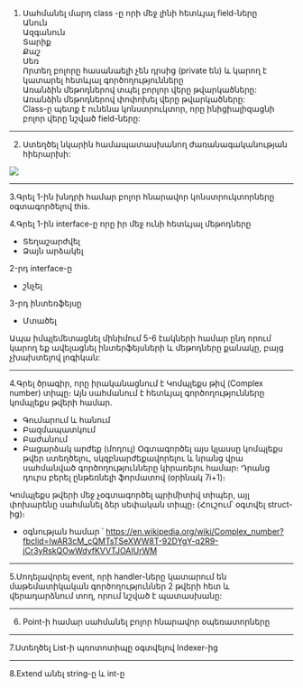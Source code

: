 1. Սահմանել մարդ class -ը որի մեջ լինի հետևյալ field-ները <br>
Անուն <br>
Ազգանուն<br>
Տարիք <br>
Քաշ<br>
Սեռ<br>
Որտեղ բոլորը հասանաելի չեն դրսից (private են) և կարող է կատարել հետևյալ գործողությունները <br>
Առանձին մեթոդներով տպել բորլոր վերը թվարկածները:<br>
Առանձին մեթոդներով փոփոխել վերը թվարկածները:<br>
Class-ը պետք է ունենա կոնստրուկտոր, որը ինիցիալիզացնի բոլոր վերը նշված field-ները:<br>


------------------------------

2. Ստեղծել նկարին համապատասխանող ժառանագականության հիերարխի:

<img src='https://img-16.ccm2.net/NJ7Yzk1EwaYvT0H_otvLTZh5BK4=/506e368f623744669396580451bd6587/ccm-encyclopedia/poo-images-animaux.gif'>


-------------------------------

3.Գրել 1-ին խնդրի համար բոլոր հնարավոր կոնստրուկտորները օգտագործելով this. 

4.Գրել 1-ին interface-ը որը իր մեջ ունի հետևյալ մեթոդները 
  * Տեղաշարժվել
  * Ձայն արձակել 
  
 2-րդ interface-ը 
  * շնչել 

3-րդ ինտեռֆեյսը
  * Մտածել 

Ապա իմպլեմետացնել մինիմում 5-6 էակների համար ընդ որում կարող եք ավելացնել ինտերֆեյսների և մեթոդները քանակը, բայց չխախտելով լոգիկան:  

-----------------------------------------------------

4.Գրել ծրագիր, որը իրականացնում է Կոմպլեքս թիվ (Complex number) տիպը։ Այն սահմանում է հետևյալ գործողությունները կոմպլեքս թվերի համար․
* Գումարում և հանում
* Բազմապատկում
* Բաժանում
* Բացարձակ արժեք (մոդուլ)
Օգտագործել այս կլասսը կոմպլեքս թվեր ստեղծելու, սկզբնարժեքավորելու և նրանց վրա սահմանված գործողությունները կիրառելու համար։ Դրանց դուրս բերել ընթեռնելի ֆորմատով (օրինակ 7i+1)։

Կոմպլեքս թվերի մեջ չօգտագործել պրիմիտիվ տիպեր, այլ փոխարենը սահմանել ձեր սեփական տիպը։ (Հուշում՝ օգտվել struct-ից)։  

* օգնության համար ՝ https://en.wikipedia.org/wiki/Complex_number?fbclid=IwAR3cM_cQMTsTSeXWW8T-92DYgY-q2R9-jCr3yRskQOwWdyfKVVTJOAIUrWM
 
----------------------------------------------------------

5.Մոդելավորել event, որի handler-ները կատարում են մաթեմատիկական գործողություններ 2 թվերի հետ և վերադարձնում տող, որում նշված է պատասխանը:  


-----------------------------------------------------------
6. Point-ի համար սահմանել բոլոր հնարավոր օպեռատորները 

---------------------------------------------------------------
7.Ստեղծել List-ի պռոտոտիպը օգտվելով Indexer-ից 

---------------------------------------------------------------
8.Extend անել string-ը և int-ը 


